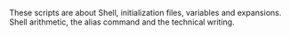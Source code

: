These scripts are about Shell, initialization files, variables and expansions.
Shell arithmetic, the alias command and the technical writing.
